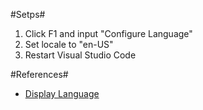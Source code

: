#Setps#
1. Click F1 and input "Configure Language"
2. Set locale to "en-US"
3. Restart Visual Studio Code

#References#
+ [Display Language](https://code.visualstudio.com/docs/customization/locales)

